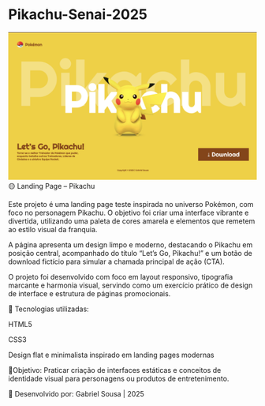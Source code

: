 # Pikachu-Senai-2025
![](./img/foto-projeto.png)
🟡 Landing Page – Pikachu

Este projeto é uma landing page teste inspirada no universo Pokémon, com foco no personagem Pikachu. O objetivo foi criar uma interface vibrante e divertida, utilizando uma paleta de cores amarela e elementos que remetem ao estilo visual da franquia.

A página apresenta um design limpo e moderno, destacando o Pikachu em posição central, acompanhado do título “Let’s Go, Pikachu!” e um botão de download fictício para simular a chamada principal de ação (CTA).

O projeto foi desenvolvido com foco em layout responsivo, tipografia marcante e harmonia visual, servindo como um exercício prático de design de interface e estrutura de páginas promocionais.

🧩 Tecnologias utilizadas:

HTML5

CSS3

Design flat e minimalista inspirado em landing pages modernas

📍Objetivo: Praticar criação de interfaces estáticas e conceitos de identidade visual para personagens ou produtos de entretenimento.

📅 Desenvolvido por: Gabriel Sousa | 2025